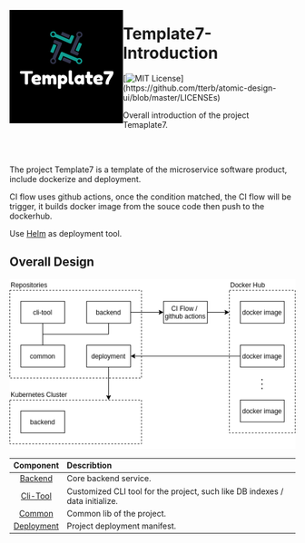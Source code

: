 <p>
  <img align="left" src="resource/readme/logo.png">
</p>

# Template7-Introduction

[![MIT License](https://img.shields.io/apm/l/atomic-design-ui.svg?)](https://github.com/tterb/atomic-design-ui/blob/master/LICENSEs)

Overall introduction of the project Temaplate7.

<br/>
<br/>

The project Template7 is a template of the microservice software product, include dockerize and deployment.

CI flow uses github actions, once the condition matched, the CI flow will be trigger, it builds docker image from the souce code then push to the dockerhub.

Use [Helm](https://helm.sh/) as deployment tool.

## Overall Design

![](./resource/readme/Overall.png)

| Component | Describtion |
| :---: | :--- |
| [Backend](https://github.com/Template7/backend) | Core backend service. |
| [Cli-Tool](https://github.com/Template7/cli-tool) | Customized CLI tool for the project, such like DB indexes / data initialize. |
| [Common](https://github.com/Template7/common) | Common lib of the project. |
| [Deployment](https://github.com/Template7/deployment) | Project deployment manifest. |
